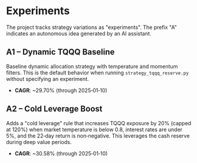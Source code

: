 # Experiments

The project tracks strategy variations as "experiments". The prefix "A" indicates an
autonomous idea generated by an AI assistant.

## A1 – Dynamic TQQQ Baseline
Baseline dynamic allocation strategy with temperature and momentum filters.  This is
the default behavior when running `strategy_tqqq_reserve.py` without specifying an
experiment.

- **CAGR**: ~29.70% (through 2025‑01‑10)

## A2 – Cold Leverage Boost
Adds a "cold leverage" rule that increases TQQQ exposure by 20% (capped at 120%) when
market temperature is below 0.8, interest rates are under 5%, and the 22‑day return is
non‑negative.  This leverages the cash reserve during deep value periods.

- **CAGR**: ~30.58% (through 2025‑01‑10)
